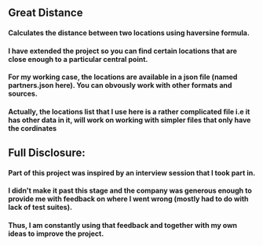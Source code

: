 ## Great Distance 
#### Calculates the distance between two locations using haversine formula.
#### I have extended the project so you can find certain locations that are close enough to a particular central point.
#### For my working case, the locations are available in a json file (named partners.json here). You can obvously work with other formats and sources.
#### Actually, the locations list that I use here is a rather complicated file i.e it has other data in it, will work on working with simpler files that only have the cordinates

## Full Disclosure:
#### Part of this project was inspired by an interview session that I took part in. 
#### I didn't make it past this stage and the company was generous enough to provide me with feedback on where I went wrong (mostly had to do with lack of test suites). 
#### Thus, I am constantly using that feedback and together with my own ideas to improve the project.